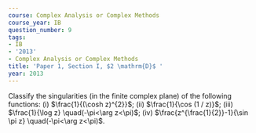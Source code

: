 ```yaml
---
course: Complex Analysis or Complex Methods
course_year: IB
question_number: 9
tags:
- IB
- '2013'
- Complex Analysis or Complex Methods
title: 'Paper 1, Section I, $2 \mathrm{D}$ '
year: 2013
---
```




Classify the singularities (in the finite complex plane) of the following functions:
(i) $\frac{1}{(\cosh z)^{2}}$;
(ii) $\frac{1}{\cos (1 / z)}$;
(iii) $\frac{1}{\log z} \quad(-\pi<\arg z<\pi)$;
(iv) $\frac{z^{\frac{1}{2}}-1}{\sin \pi z} \quad(-\pi<\arg z<\pi)$.